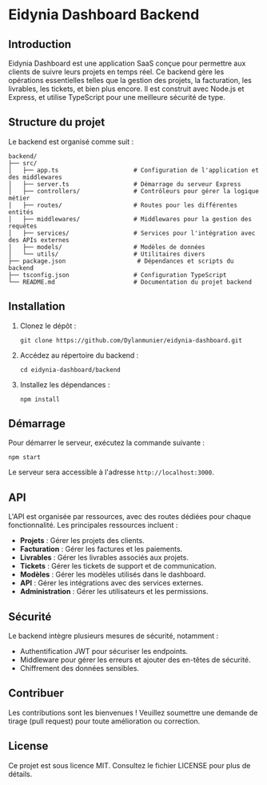 # Eidynia Dashboard Backend

## Introduction

Eidynia Dashboard est une application SaaS conçue pour permettre aux clients de suivre leurs projets en temps réel. Ce backend gère les opérations essentielles telles que la gestion des projets, la facturation, les livrables, les tickets, et bien plus encore. Il est construit avec Node.js et Express, et utilise TypeScript pour une meilleure sécurité de type.

## Structure du projet

Le backend est organisé comme suit :

```
backend/
├── src/
│   ├── app.ts                     # Configuration de l'application et des middlewares
│   ├── server.ts                  # Démarrage du serveur Express
│   ├── controllers/               # Contrôleurs pour gérer la logique métier
│   ├── routes/                    # Routes pour les différentes entités
│   ├── middlewares/               # Middlewares pour la gestion des requêtes
│   ├── services/                  # Services pour l'intégration avec des APIs externes
│   ├── models/                    # Modèles de données
│   └── utils/                     # Utilitaires divers
├── package.json                    # Dépendances et scripts du backend
├── tsconfig.json                  # Configuration TypeScript
└── README.md                      # Documentation du projet backend
```

## Installation

1. Clonez le dépôt :
   ```
   git clone https://github.com/Dylanmunier/eidynia-dashboard.git
   ```

2. Accédez au répertoire du backend :
   ```
   cd eidynia-dashboard/backend
   ```

3. Installez les dépendances :
   ```
   npm install
   ```

## Démarrage

Pour démarrer le serveur, exécutez la commande suivante :

```
npm start
```

Le serveur sera accessible à l'adresse `http://localhost:3000`.

## API

L'API est organisée par ressources, avec des routes dédiées pour chaque fonctionnalité. Les principales ressources incluent :

- **Projets** : Gérer les projets des clients.
- **Facturation** : Gérer les factures et les paiements.
- **Livrables** : Gérer les livrables associés aux projets.
- **Tickets** : Gérer les tickets de support et de communication.
- **Modèles** : Gérer les modèles utilisés dans le dashboard.
- **API** : Gérer les intégrations avec des services externes.
- **Administration** : Gérer les utilisateurs et les permissions.

## Sécurité

Le backend intègre plusieurs mesures de sécurité, notamment :

- Authentification JWT pour sécuriser les endpoints.
- Middleware pour gérer les erreurs et ajouter des en-têtes de sécurité.
- Chiffrement des données sensibles.

## Contribuer

Les contributions sont les bienvenues ! Veuillez soumettre une demande de tirage (pull request) pour toute amélioration ou correction.

## License

Ce projet est sous licence MIT. Consultez le fichier LICENSE pour plus de détails.